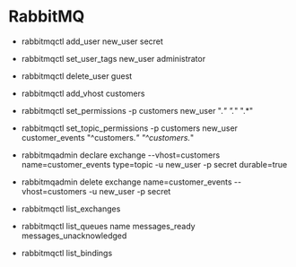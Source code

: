 # RabbitMQ

* rabbitmqctl add_user new_user secret
* rabbitmqctl set_user_tags new_user administrator
* rabbitmqctl delete_user guest

* rabbitmqctl add_vhost customers
* rabbitmqctl set_permissions -p customers new_user ".*" ".*" ".*"
* rabbitmqctl set_topic_permissions -p customers new_user customer_events "^customers.*" "^customers.*"


* rabbitmqadmin declare exchange --vhost=customers name=customer_events type=topic -u new_user -p secret durable=true
* rabbitmqadmin delete exchange name=customer_events --vhost=customers -u new_user -p secret

* rabbitmqctl list_exchanges

* rabbitmqctl list_queues name messages_ready messages_unacknowledged

* rabbitmqctl list_bindings